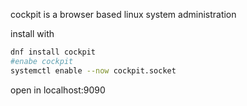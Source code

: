 cockpit is a browser based linux system administration

install with
```bash
dnf install cockpit
#enabe cockpit
systemctl enable --now cockpit.socket
```

open in localhost:9090